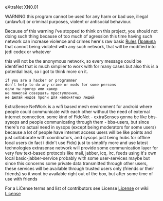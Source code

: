 eXtraNet XN0.01

 WARNING this program cannot be used for any harm or bad use, illegal (unlawful) or criminal purposes, violent or antisocial behaviour.

Because of this warning i've stopped to think on this project, you should not doing such thing because of too much of agression this time
having such network can increase violence and crimes
here's raw basic [Rules](https://github.com/oeai/ExtraNet/wiki/Rules) [Правила](https://github.com/oeai/ExtraNet/wiki/%D0%9F%D1%80%D0%B0%D0%B2%D0%B8%D0%BB%D0%B0)
that cannot being violated with any such network, that will be modified into jedi codex or whatever

this will not be the anonymous network, so every message could be identified that is much simplier to work with for many cases
but also this is a potential leak, so i got to think more on it.

    if you are a hacker or programmer
    don't help to do any crime or mods for some persons
    если ты прогер или хакер
    не помогай совершать преступления,
    не делай модов проги для непонятных людей

ExtraSense NetWork is a wifi based mesh environment for android where people could communicate with each other without the need of external internet connection.
some kind of FidoNet - extraSenses gonna be like bbs-sysops and people communicating through them - bbs-users,
but since there's no actual need in sysops (except being moderators for some users) because a lot of people have internet access
users will be like points and just collaborate with coordinators, and sysops just being hubs for offline local users (in fact i didn't use Fido)
just to simplify more and use latest technologies extrasense network will provide some communication layer for very
few text-based protocols like mail, jabber, icq, irc, feeds using it's own local basic-jabber-service probably with some user-services maybe
but since this concerns some private data transmitted through other users, these services will be available through trusted users only (friends or their friends)
so it wont be available right out of the box, but after some time of use with friends



For a LiCense terms and list of contributors see License [License](https://github.com/oeai/ExtraNet/src/main/License)
or wiki [License](https://github.com/oeai/ExtraNet/wiki/License)
